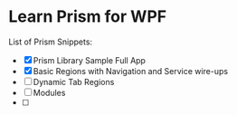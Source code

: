 # Learn Prism for WPF

List of Prism Snippets:
* [X]  Prism Library Sample Full App
* [X]  Basic Regions with Navigation and Service wire-ups
* [ ]  Dynamic Tab Regions
* [ ]  Modules
* [ ]
